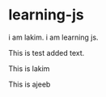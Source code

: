 # learning-js
i am lakim. i am learning js.

This is test added text.

This is lakim


This is ajeeb